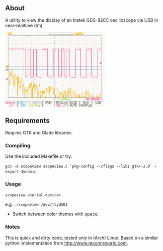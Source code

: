 ## About

A utility to view the display of an Instek GDS-820C oscilloscope via USB in near-realtime (tm).

![Screenshot](screenshot_light.png?raw=true "Screenshot")                                           

## Requirements

Requies GTK and Glade libraries.

### Compiling

Use the included Makefile or try:

```gcc -o scopeview scopeview.c `pkg-config --cflags --libs gtk+-3.0` -export-dynamic```

### Usage

```scopeview <serial-device>```

e.g. ```./scopeview /dev/ttyUSB1```

- Switch between color themes with <kbd>space</kbd>.

### Notes

This is quick and dirty code, tested only in (Arch) Linux. Based on a similar python implementation from http://www.reconnsworld.com.

